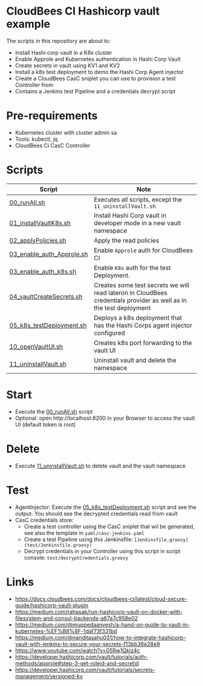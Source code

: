 # CloudBees CI Hashicorp vault example

The scripts in this repository  are about to:
* Install Hashi corp vault in a K8s cluster
* Enable Approle and Kubernetes authentication in Hashi Corp Vault
* Create secrets in vault using KV1 and KV2
* Install a k8s test deployment to demo the Hashi Corp Agent injector
* Create a CloudBees CasC sniplet you can use to provision a test Controller from
* Contains a Jenkins test Pipeline and a credentials decrypt script 

# Pre-requirements

* Kubernetes cluster with cluster admin sa
* Tools: kubectl, jq
* CloudBees Ci CasC Controller

# Scripts

| Script                                                   | Note                                                                                                               |
|----------------------------------------------------------|--------------------------------------------------------------------------------------------------------------------|
| [00_runAll.sh](./00_runAll.sh)                           | Executes all scripts, except the `11_uninstallVault.sh`                                                            |
| [01_installVaultK8s.sh](./01_installVaultK8s.sh)         | Install Hashi Corp vault in developer mode in a new vault namespace                                                |
| [02_applyPolicies.sh](./02_applyPolicies.sh)             | Apply the read policies                                                                                            |
| [03_enable_auth_Approle.sh](./03_enable_auth_Approle.sh) | Enable `Approle` auth for CloudBees CI                                                                               |
| [03_enable_auth_k8s.sh](./03_enable_auth_k8s.sh)         | Enable `K8s` auth for the test Deployment.                                                                           |
| [04_vaultCreateSecrets.sh](./04_vaultCreateSecrets.sh)   | Creates some test secrets we will read lateron in CloudBees credentials provider as well as in the test deployment |
| [05_k8s_testDeployment.sh](./05_k8s_testDeployment.sh)   | Deploys a k8s deployment that has the Hashi Corps agent injector configured                                        |
| [10_openVaultUI.sh](./10_openVaultUI.sh)                 | Creates k8s port forwarding to the vault UI                                                                        |
| [11_uninstallVault.sh](./11_uninstallVault.sh)           | Uninstall vault and delete the namespace                                                                           |

# Start 

* Execute the [00_runAll.sh](./00_runAll.sh) script
* Optional: open http://localhost:8200 in your Browser to access the vault UI (default token is root)

# Delete 

* Execute [11_uninstallVault.sh](./11_uninstallVault.sh) to delete vault and the vault namespace 

# Test 

* AgentInjector: Execute the [05_k8s_testDeployment.sh](./05_k8s_testDeployment.sh) script and see the output. You should see the decrypted credentials read from vault 
* CasC credentials store: 
  * Create a test controller using the CasC sniplet that wil be generated, see also the template in `yaml/casc-jenkins.yaml`
  * Create a test Pipeline using this Jenkinsfile: `[Jenkinsfile.groovy](test/Jenkinsfile.groovy)`
  * Decrypt credentials in your Controller using this script in script console: `test/decryptCredentials.groovy`

# Links 

* https://docs.cloudbees.com/docs/cloudbees-ci/latest/cloud-secure-guide/hashicorp-vault-plugin
* https://medium.com/rahasak/run-hashicorp-vault-on-docker-with-filesystem-and-consul-backends-a67a7c958e02
* https://medium.com/@muppedaanvesh/a-hand-on-guide-to-vault-in-kubernetes-%EF%B8%8F-1daf73f331bd
* https://medium.com/@nanditasahu031/how-to-integrate-hashicorp-vault-with-jenkins-to-secure-your-secrets-f13bb36e28e9
* https://www.youtube.com/watch?v=05Rw1Qkjz4c
* https://developer.hashicorp.com/vault/tutorials/auth-methods/approle#step-3-get-roleid-and-secretid
* https://developer.hashicorp.com/vault/tutorials/secrets-management/versioned-kv














